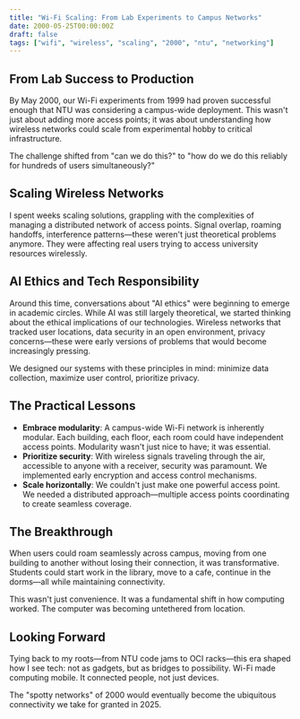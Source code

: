 ```yaml
---
title: "Wi-Fi Scaling: From Lab Experiments to Campus Networks"
date: 2000-05-25T00:00:00Z
draft: false
tags: ["wifi", "wireless", "scaling", "2000", "ntu", "networking"]
---
```


## From Lab Success to Production

By May 2000, our Wi-Fi experiments from 1999 had proven successful enough that NTU was considering a campus-wide deployment. This wasn't just about adding more access points; it was about understanding how wireless networks could scale from experimental hobby to critical infrastructure.

The challenge shifted from "can we do this?" to "how do we do this reliably for hundreds of users simultaneously?"

## Scaling Wireless Networks

I spent weeks scaling solutions, grappling with the complexities of managing a distributed network of access points. Signal overlap, roaming handoffs, interference patterns—these weren't just theoretical problems anymore. They were affecting real users trying to access university resources wirelessly.

## AI Ethics and Tech Responsibility

Around this time, conversations about "AI ethics" were beginning to emerge in academic circles. While AI was still largely theoretical, we started thinking about the ethical implications of our technologies. Wireless networks that tracked user locations, data security in an open environment, privacy concerns—these were early versions of problems that would become increasingly pressing.

We designed our systems with these principles in mind: minimize data collection, maximize user control, prioritize privacy.

## The Practical Lessons

- **Embrace modularity**: A campus-wide Wi-Fi network is inherently modular. Each building, each floor, each room could have independent access points. Modularity wasn't just nice to have; it was essential.
- **Prioritize security**: With wireless signals traveling through the air, accessible to anyone with a receiver, security was paramount. We implemented early encryption and access control mechanisms.
- **Scale horizontally**: We couldn't just make one powerful access point. We needed a distributed approach—multiple access points coordinating to create seamless coverage.

## The Breakthrough

When users could roam seamlessly across campus, moving from one building to another without losing their connection, it was transformative. Students could start work in the library, move to a cafe, continue in the dorms—all while maintaining connectivity.

This wasn't just convenience. It was a fundamental shift in how computing worked. The computer was becoming untethered from location.

## Looking Forward

Tying back to my roots—from NTU code jams to OCI racks—this era shaped how I see tech: not as gadgets, but as bridges to possibility. Wi-Fi made computing mobile. It connected people, not just devices.

The "spotty networks" of 2000 would eventually become the ubiquitous connectivity we take for granted in 2025.
